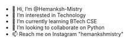 - 👋 Hi, I’m @Hemanksh-Mistry
- 👀 I’m interested in Technology
- 🌱 I’m currently learning BTech CSE
- 💞️ I’m looking to collaborate on Python
- 📫 Reach me on Instagram "hemankshmistry"

<!---
Hemanksh-Mistry/Hemanksh-Mistry is a ✨ special ✨ repository because its `README.md` (this file) appears on your GitHub profile.
You can click the Preview link to take a look at your changes.
--->
